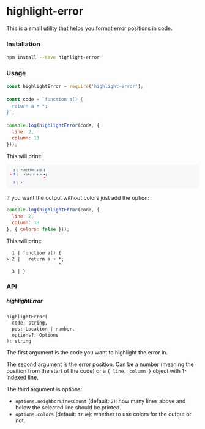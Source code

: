 # highlight-error

This is a small utility that helps you format error positions in code.

### Installation

```bash
npm install --save highlight-error
```

### Usage

```js
const highlightError = require('highlight-error');

const code = `function a() {
  return a + *;
}`;

console.log(highlightError(code, {
  line: 2,
  column: 13
}));
```

This will print:

![colored example](https://raw.githubusercontent.com/droooney/highlight-error/master/colored_example.png)

If you want the output without colors just add the option:

```js
console.log(highlightError(code, {
  line: 2,
  column: 13
}, { colors: false }));
```

This will print:

```
  1 | function a() {
> 2 |   return a + *;
                   ^
  3 | }
```

### API

##### highlightError

```
highlightError(
  code: string,
  pos: Location | number,
  options?: Options
): string
```

The first argument is the code you want to highlight the error in.

The second argument is the error position. Can be a number (meaning
the position from the start of the code) or a `{ line, column }` object
with 1-indexed line.

The third argument is options:

* `options.neighborLinesCount` (default: `2`): how many lines above
and below the selected line should be printed.
* `options.colors` (default: `true`): whether to use colors for the
output or not.
